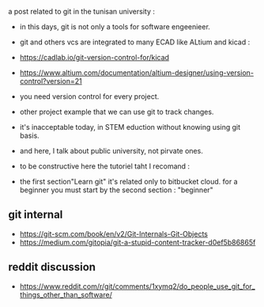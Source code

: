 a post related to git in the tunisan university :
- in this days, git is not only a tools for software engeenieer.
- git and others vcs are integrated to many ECAD like ALtium and kicad :
 - https://cadlab.io/git-version-control-for/kicad 
 - https://www.altium.com/documentation/altium-designer/using-version-control?version=21
- you need version control for every project.
- other project example that we can use git to track changes. 
- it's inacceptable today, in STEM eduction without knowing using git basis.

-  and here, I talk about public university, not pirvate ones.
- to be constructive here the tutoriel taht I recomand : 
 -  the first section"Learn git" it's related only to bitbucket cloud. for a beginner you must start by the second section : 
 "beginner"
 
 
 ## git internal
 - https://git-scm.com/book/en/v2/Git-Internals-Git-Objects
 - https://medium.com/gitopia/git-a-stupid-content-tracker-d0ef5b86865f

## reddit discussion 
- https://www.reddit.com/r/git/comments/1xymq2/do_people_use_git_for_things_other_than_software/
  
